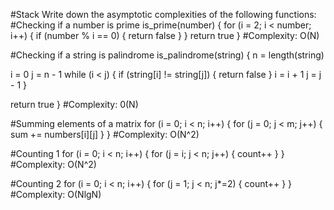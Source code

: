 #Stack
Write down the asymptotic complexities of the following functions:
#Checking if a number is prime
is_prime(number) {
  for (i = 2; i < number; i++) {
    if (number % i == 0) {
      return false
    }
  }
  return true
}
#Complexity: O(N)

#Checking if a string is palindrome
is_palindrome(string) {
  n = length(string)

  i = 0
  j = n - 1
  while (i < j) {
    if (string[i] != string[j]) {
      return false
    }
    i = i + 1
    j = j - 1
  }

  return true
}
#Complexity: 0(N)

#Summing elements of a matrix
for (i = 0; i < n; i++) {
  for (j = 0; j < m; j++) {
    sum += numbers[i][j]
  }
}
#Complexity: O(N^2)

#Counting 1
for (i = 0; i < n; i++) {
  for (j = i; j < n; j++) {
    count++
  }
}
#Complexity: O(N^2)

#Counting 2
for (i = 0; i < n; i++) {
  for (j = 1; j < n; j*=2) {
    count++
  }
}
#Complexity: O(NlgN)

